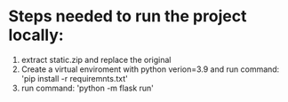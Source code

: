 # Steps needed to run the project locally: 
1. extract static.zip and replace the original
2. Create a virtual enviroment with python verion=3.9 and run command: 'pip install -r requiremnts.txt'
3. run command: 'python -m flask run'
